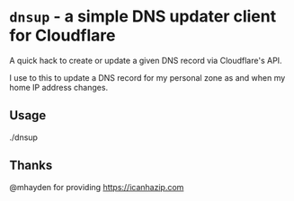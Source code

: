 # `dnsup` - a simple DNS updater client for Cloudflare

A quick hack to create or update a given DNS record via Cloudflare's API.

I use to this to update a DNS record for my personal zone as and when my home IP address changes.

## Usage

./dnsup <fqdn>

## Thanks

@mhayden for providing https://icanhazip.com

